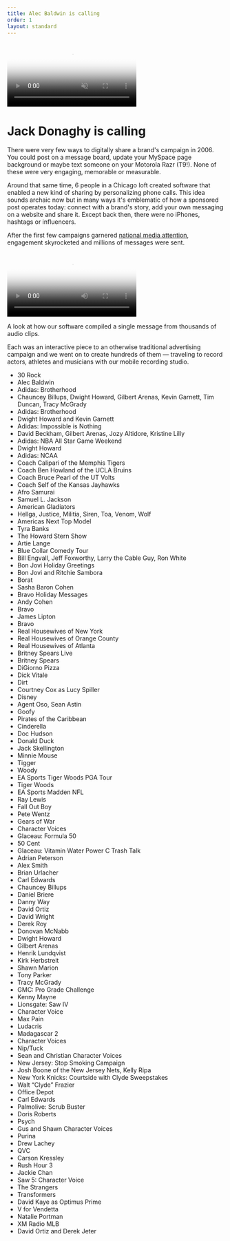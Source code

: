 ```yaml
---
title: Alec Baldwin is calling
order: 1
layout: standard
---
```

<div class="page revealblock">

  <div class="video-desktop title">
    <video autoplay loop muted playsinline poster="https://res.cloudinary.com/benludwig/image/upload/f_auto,q_auto:best/v1586103473/title_jack_frame_uavuzm.png">
      <source src="https://res.cloudinary.com/benludwig/video/upload/vc_auto/v1586103487/title_jack_r6aqls.mp4">
      <source src="https://res.cloudinary.com/benludwig/video/upload/vc_auto/v1586103487/title_jack_r6aqls.webm" type="video/webm">
      Your browser does not support the video tag.
    </video>
  </div>

  <div class="type-column">
  <h1>Jack Donaghy is calling</h1>
  <p>There were very few ways to digitally share a brand's campaign in 2006. You could post on a message board, update your MySpace page background or maybe text someone on your Motorola Razr (T9!). None of these were very engaging, memorable or measurable.</p>
  <p>Around that same time, 6 people in a Chicago loft created software that enabled a new kind of sharing by personalizing phone calls. This idea sounds archaic now but in many ways it's emblematic of how a sponsored post operates today: connect with a brand's story, add your own messaging on a website and share it. Except back then, there were no iPhones, hashtags or influencers.</p>
  <p>After the first few campaigns garnered <a href="https://www.cnet.com/news/snakes-on-a-phone-call-from-samuel-l-jackson/" target="_blank">national media attention</a>, engagement skyrocketed and millions of messages were sent.</p>
  </div>
  <div class="video-desktop">
    <video controls poster="https://res.cloudinary.com/benludwig/image/upload/f_auto,q_auto:best/v1576776149/jackaudio_frame_j9agtw.png">
      <source src="https://res.cloudinary.com/benludwig/video/upload/vc_auto/v1576786663/jackaudio_medium_render_ayojqg.mp4">
      <source src="https://res.cloudinary.com/benludwig/video/upload/vc_auto/v1576786663/jackaudio_medium_render_ayojqg.webm" type="video/webm">
      Your browser does not support the video tag.
    </video>
    <p class="caption">A look at how our software compiled a single message from thousands of audio clips.</p>
  </div>
  <div class="type-column">
  <p>Each was an interactive piece to an otherwise traditional advertising campaign and we went on to create hundreds of them &#8212; traveling to record actors, athletes and musicians with our mobile recording studio.</p>
  <ul class="type-unordered-list">
    <li class="type-list">30 Rock</li>
    <li class="type-list-muted">Alec Baldwin</li>
    <li class="type-list">Adidas: Brotherhood</li>
    <li class="type-list-muted">Chauncey Billups, Dwight Howard, Gilbert Arenas, Kevin Garnett, Tim Duncan, Tracy McGrady</li>
    <li class="type-list">Adidas: Brotherhood</li>
    <li class="type-list-muted">Dwight Howard and Kevin Garnett</li>
    <li class="type-list">Adidas: Impossible is Nothing</li>
    <li class="type-list-muted">David Beckham, Gilbert Arenas, Jozy Altidore, Kristine Lilly</li>
    <li class="type-list">Adidas: NBA All Star Game Weekend</li>
    <li class="type-list-muted">Dwight Howard</li>
    <li class="type-list">Adidas: NCAA</li>
    <li class="type-list-muted">Coach Calipari of the Memphis Tigers</li>
    <li class="type-list-muted">Coach Ben Howland of the UCLA Bruins</li>
    <li class="type-list-muted">Coach Bruce Pearl of the UT Volts</li>
    <li class="type-list-muted">Coach Self of the Kansas Jayhawks</li>
    <li class="type-list">Afro Samurai</li>
    <li class="type-list-muted">Samuel L. Jackson</li>
    <li class="type-list">American Gladiators</li>
    <li class="type-list-muted">Hellga, Justice, Militia, Siren, Toa, Venom, Wolf</li>
    <li class="type-list">Americas Next Top Model</li>
    <li class="type-list-muted">Tyra Banks</li>
    <li class="type-list">The Howard Stern Show</li>
    <li class="type-list-muted">Artie Lange</li>
    <li class="type-list">Blue Collar Comedy Tour</li>
    <li class="type-list-muted">Bill Engvall, Jeff Foxworthy, Larry the Cable Guy, Ron White</li>
    <li class="type-list">Bon Jovi Holiday Greetings</li>
    <li class="type-list-muted">Bon Jovi and Ritchie Sambora</li>
    <li class="type-list">Borat</li>
    <li class="type-list-muted">Sasha Baron Cohen</li>
    <li class="type-list">Bravo Holiday Messages</li>
    <li class="type-list-muted">Andy Cohen</li>
    <li class="type-list">Bravo</li>
    <li class="type-list-muted">James Lipton</li>
    <li class="type-list">Bravo</li>
    <li class="type-list-muted">Real Housewives of New York</li>
    <li class="type-list-muted">Real Housewives of Orange County</li>
    <li class="type-list-muted">Real Housewives of Atlanta</li>
    <li class="type-list">Britney Spears Live</li>
    <li class="type-list-muted">Britney Spears</li>
    <li class="type-list">DiGiorno Pizza</li>
    <li class="type-list-muted">Dick Vitale</li>
    <li class="type-list">Dirt</li>
    <li class="type-list-muted">Courtney Cox as Lucy Spiller</li>
    <li class="type-list">Disney</li>
    <li class="type-list-muted">Agent Oso, Sean Astin</li>
    <li class="type-list-muted">Goofy</li>
    <li class="type-list-muted">Pirates of the Caribbean</li>
    <li class="type-list-muted">Cinderella</li>
    <li class="type-list-muted">Doc Hudson</li>
    <li class="type-list-muted">Donald Duck</li>
    <li class="type-list-muted">Jack Skellington</li>
    <li class="type-list-muted">Minnie Mouse</li>
    <li class="type-list-muted">Tigger</li>
    <li class="type-list-muted">Woody</li>
    <li class="type-list">EA Sports Tiger Woods PGA Tour</li>
    <li class="type-list-muted">Tiger Woods</li>
    <li class="type-list">EA Sports Madden NFL</li>
    <li class="type-list-muted">Ray Lewis</li>
    <li class="type-list">Fall Out Boy</li>
    <li class="type-list-muted">Pete Wentz</li>
    <li class="type-list">Gears of War</li>
    <li class="type-list-muted">Character Voices</li>
    <li class="type-list">Glaceau: Formula 50</li>
    <li class="type-list-muted">50 Cent</li>
    <li class="type-list">Glaceau: Vitamin Water Power C Trash Talk</li>
    <li class="type-list-muted">Adrian Peterson</li>
    <li class="type-list-muted">Alex Smith</li>
    <li class="type-list-muted">Brian Urlacher</li>
    <li class="type-list-muted">Carl Edwards</li>
    <li class="type-list-muted">Chauncey Billups</li>
    <li class="type-list-muted">Daniel Briere</li>
    <li class="type-list-muted">Danny Way</li>
    <li class="type-list-muted">David Ortiz</li>
    <li class="type-list-muted">David Wright</li>
    <li class="type-list-muted">Derek Roy</li>
    <li class="type-list-muted">Donovan McNabb</li>
    <li class="type-list-muted">Dwight Howard</li>
    <li class="type-list-muted">Gilbert Arenas</li>
    <li class="type-list-muted">Henrik Lundqvist</li>
    <li class="type-list-muted">Kirk Herbstreit</li>
    <li class="type-list-muted">Shawn Marion</li>
    <li class="type-list-muted">Tony Parker</li>
    <li class="type-list-muted">Tracy McGrady</li>
    <li class="type-list">GMC: Pro Grade Challenge</li>
    <li class="type-list-muted">Kenny Mayne</li>
    <li class="type-list">Lionsgate: Saw IV</li>
    <li class="type-list-muted">Character Voice</li>
    <li class="type-list">Max Pain</li>
    <li class="type-list-muted">Ludacris</li>
    <li class="type-list">Madagascar 2</li>
    <li class="type-list-muted">Character Voices</li>
    <li class="type-list">Nip/Tuck</li>
    <li class="type-list-muted">Sean and Christian Character Voices</li>
    <li class="type-list">New Jersey: Stop Smoking Campaign</li>
    <li class="type-list-muted">Josh Boone of the New Jersey Nets, Kelly Ripa</li>
    <li class="type-list">New York Knicks: Courtside with Clyde Sweepstakes</li>
    <li class="type-list-muted">Walt “Clyde” Frazier</li>
    <li class="type-list">Office Depot</li>
    <li class="type-list-muted">Carl Edwards</li>
    <li class="type-list">Palmolive: Scrub Buster</li>
    <li class="type-list-muted">Doris Roberts</li>
    <li class="type-list">Psych</li>
    <li class="type-list-muted">Gus and Shawn Character Voices</li>
    <li class="type-list">Purina</li>
    <li class="type-list-muted">Drew Lachey</li>
    <li class="type-list">QVC</li>
    <li class="type-list-muted">Carson Kressley</li>
    <li class="type-list">Rush Hour 3</li>
    <li class="type-list-muted">Jackie Chan</li>
    <li class="type-list">Saw 5: Character Voice</li>
    <li class="type-list-muted">The Strangers</li>
    <li class="type-list">Transformers</li>
    <li class="type-list-muted">David Kaye as Optimus Prime</li>
    <li class="type-list">V for Vendetta</li>
    <li class="type-list-muted">Natalie Portman</li>
    <li class="type-list">XM Radio MLB</li>
    <li class="type-list-muted">David Ortiz and Derek Jeter</li>
  </ul>
  </div>
</div>
